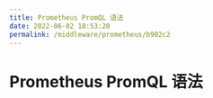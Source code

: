 ```yaml
---
title: Prometheus PromQL 语法
date: 2022-06-02 18:53:20
permalink: /middleware/prometheus/b902c2
---
```


# Prometheus PromQL 语法
